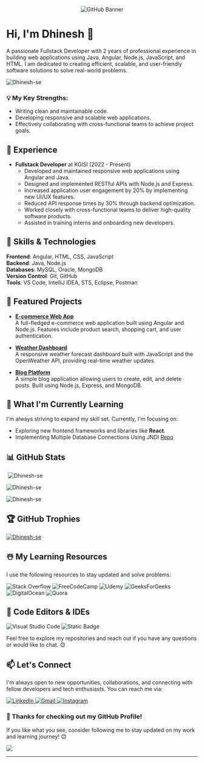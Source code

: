 <!-- Add a banner or header image -->
<p align="center">
  <img src="https://git-profile-readme-banner.vercel.app/api/python?username=VD&txt=Full%20Stack%20Developer%20Software%20Engineer" alt="GitHub Banner">
</p>



# Hi, I'm Dhinesh 👋

A passionate Fullstack Developer with 2 years of professional experience in building web applications using Java, Angular, Node.js, JavaScript, and HTML. I am dedicated to creating efficient, scalable, and user-friendly software solutions to solve real-world problems.

<p align="left"> <img src="https://komarev.com/ghpvc/?username=Dhinesh-se&label=Profile%20views&color=0e75b6&style=flat" alt="Dhinesh-se" /> </p>

### 💡 My Key Strengths:
- Writing clean and maintainable code.
- Developing responsive and scalable web applications.
- Effectively collaborating with cross-functional teams to achieve project goals.

## 📜 Experience

- **Fullstack Developer** at KGISl (2022 - Present)
  - Developed and maintained responsive web applications using Angular and Java.
  - Designed and implemented RESTful APIs with Node.js and Express.
  - Increased application user engagement by 20% by implementing new UI/UX features.
  - Reduced API response times by 30% through backend optimization.
  - Worked closely with cross-functional teams to deliver high-quality software products.
  - Assisted in training interns and onboarding new developers.

## 🔧 Skills & Technologies

**Frontend**: Angular, HTML, CSS, JavaScript  
**Backend**: Java, Node.js  
**Databases**: MySQL, Oracle, MongoDB  
**Version Control**: Git, GitHub  
**Tools**: VS Code, IntelliJ IDEA, STS, Eclipse, Postman

## 🚀 Featured Projects
- [**E-commerce Web App**](https://github.com/Dhinesh-se/ecommerce-app)  
  A full-fledged e-commerce web application built using Angular and Node.js. Features include product search, shopping cart, and user authentication.

- [**Weather Dashboard**](https://github.com/Dhinesh-se/weather-dashboard)  
  A responsive weather forecast dashboard built with JavaScript and the OpenWeather API, providing real-time weather updates.

- [**Blog Platform**](https://github.com/Dhinesh-se/blog-platform)  
  A simple blog application allowing users to create, edit, and delete posts. Built using Node.js, Express, and MongoDB.

## 🌱 What I'm Currently Learning

I'm always striving to expand my skill set. Currently, I'm focusing on:

- Exploring new frontend frameworks and libraries like **React**.
- Implementing Multiple Database Connections Using JNDI [Repo](https://github.com/Dhinesh-Se/MultipleDBConnInSpringBoot)

## 📊 GitHub Stats

<p>&nbsp;<img align="center" src="https://github-readme-stats.vercel.app/api?username=Dhinesh-se&show_icons=true&locale=en&theme=radical" alt="Dhinesh-se" /></p>

<p><img align="center" src="https://github-readme-streak-stats.herokuapp.com/?user=Dhinesh-se&theme=radical" alt="Dhinesh-se" /></p>

<p><img align="center" src="https://github-readme-stats.vercel.app/api/top-langs?username=Dhinesh-se&show_icons=true&locale=en&layout=compact" alt="Dhinesh-se" /></p>

## 🏆 GitHub Trophies
<p align="left"> <a href="https://github.com/ryo-ma/github-profile-trophy"><img src="https://github-profile-trophy.vercel.app/?username=Dhinesh-se&theme=radical" alt="Dhinesh-se" /></a> </p>

## ☃️ My Learning Resources

I use the following resources to stay updated and solve problems:

![Stack Overflow](https://img.shields.io/badge/-Stackoverflow-FE7A16?style=for-the-badge&logo=stack-overflow&logoColor=white)
![FreeCodeCamp](https://img.shields.io/badge/Freecodecamp-%23123.svg?&style=for-the-badge&logo=freecodecamp&logoColor=green)
![Udemy](https://img.shields.io/badge/Udemy-A435F0?style=for-the-badge&logo=Udemy&logoColor=white)
![GeeksForGeeks](https://img.shields.io/badge/GeeksforGeeks-gray?style=for-the-badge&logo=geeksforgeeks&logoColor=35914c)
![DigitalOcean](https://img.shields.io/badge/DO_Community-%230167ff.svg?style=for-the-badge&logo=digitalOcean&logoColor=white)
![Quora](https://img.shields.io/badge/Quora-%23B92B27.svg?style=for-the-badge&logo=Quora&logoColor=white)

## 📄 Code Editors & IDEs

![Visual Studio Code](https://img.shields.io/badge/VS%20Code-0078d7.svg?style=for-the-badge&logo=visual-studio-code&logoColor=white "Visual Studio Code")
![Static Badge](https://img.shields.io/badge/eclipse-marketplace?style=for-the-badge&logo=eclipse-marketplace)


Feel free to explore my repositories and reach out if you have any questions or would like to chat. 😊

## 📫 Let's Connect

I'm always open to new opportunities, collaborations, and connecting with fellow developers and tech enthusiasts. You can reach me via:

<a href="https://www.linkedin.com/in/dhineshse">
    <img src="https://img.shields.io/badge/LinkedIn-0077B5?style=for-the-badge&logo=linkedin&logoColor=white" title="LinkedIn" alt="LinkedIn"/>
</a>

<a href="mailto:elavarasivel1976@gmail.com"> 
    <img src="https://img.shields.io/badge/Gmail-D14836?style=for-the-badge&logo=gmail&logoColor=white" title="Gmail" alt="Gmail"/>
</a> 

<a href="https://www.instagram.com/dnesh_vd"> 
    <img src="https://img.shields.io/badge/Instagram-E4405F?style=for-the-badge&logo=instagram&logoColor=white" title="Instagram" alt="Instagram"/>
</a>

### 🙏 Thanks for checking out my GitHub Profile!
If you like what you see, consider following me to stay updated on my work and learning journey! 😊

![](https://img.shields.io/github/followers/Dhinesh-se?logo=github&style=for-the-badge&color=0891b2&labelColor=1c1917)

---
